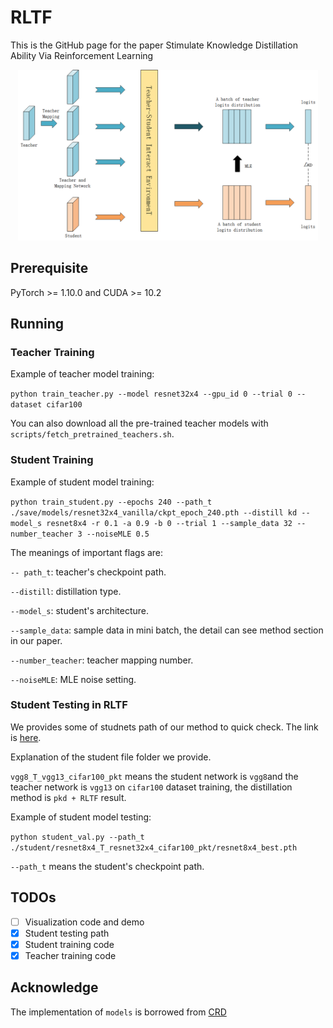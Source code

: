 # RLTF
This is the GitHub page for the paper Stimulate Knowledge Distillation Ability Via Reinforcement Learning

<p align="center">
  <img src="./imgs/RLTF.png" width="480">
</p>

## Prerequisite
PyTorch >= 1.10.0 and CUDA >= 10.2 

## Running

### Teacher Training

Example of teacher model training: 

`python train_teacher.py --model resnet32x4 --gpu_id 0 --trial 0 --dataset cifar100`

You can also download all the pre-trained teacher models with `scripts/fetch_pretrained_teachers.sh`.

### Student Training
Example of student model training:

`python train_student.py --epochs 240 --path_t ./save/models/resnet32x4_vanilla/ckpt_epoch_240.pth --distill kd --model_s resnet8x4 -r 0.1 -a 0.9 -b 0 --trial 1 --sample_data 32 --number_teacher 3 --noiseMLE 0.5`

The meanings of important flags are:

`-- path_t`: teacher's checkpoint path.

`--distill`: distillation type.

`--model_s`: student's architecture.

`--sample_data`: sample data in mini batch, the detail can see method section in our paper.

`--number_teacher`: teacher mapping number.

`--noiseMLE`: MLE noise setting.

### Student Testing in RLTF
We provides some of studnets path of our method to quick check. The link is [here](https://drive.google.com/drive/folders/1RzYPMwaHh1mM5mgSADRoiI5SLVgk8ie6).

Explanation of the student file folder we provide.

`vgg8_T_vgg13_cifar100_pkt` means the student network is `vgg8`and the teacher network is `vgg13` on `cifar100` dataset training, the distillation method is `pkd + RLTF` result.

Example of student model testing:

`python student_val.py --path_t ./student/resnet8x4_T_resnet32x4_cifar100_pkt/resnet8x4_best.pth`

`--path_t` means the student's checkpoint path.

## TODOs
- [ ] Visualization code and demo
- [x] Student testing path
- [x] Student training code
- [x] Teacher training code

## Acknowledge

The implementation of `models` is borrowed from [CRD](https://github.com/HobbitLong/RepDistiller)